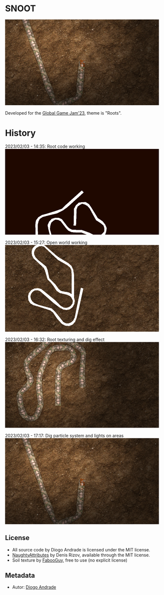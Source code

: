 # SNOOT

![TitleImage](Screenshots/screen04.png)

Developed for the [Global Game Jam'23], theme is "Roots".

# History

2023/02/03 - 14:35: Root code working
![First screenshot](Screenshots/screen01.png)

2023/02/03 - 15:27: Open world working
![Open world working](Screenshots/screen02.png)

2023/02/03 - 16:32: Root texturing and dig effect
![Open world working](Screenshots/screen03.png)

2023/02/03 - 17:17: Dig particle system and lights on areas
![Light on areas](Screenshots/screen04.png)

## License

* All source code by Diogo Andrade is licensed under the MIT license.
* [NaughtyAttributes] by Denis Rizov, available through the MIT license.
* Soil texture by [FabooGuy], free to use (no explicit license)

## Metadata

* Autor: [Diogo Andrade]

[Diogo Andrade]:https://github.com/DiogoDeAndrade
[NaughtyAttributes]:https://github.com/dbrizov/NaughtyAttributes
[Crayon]:https://www.craiyon.com/
[Midjourney]:https://www.midjourney.com/home/
[Global Game Jam'23]:https://globalgamejam.org/
[CC0]:https://creativecommons.org/publicdomain/zero/1.0/
[FabooGuy]:https://www.deviantart.com/fabooguy